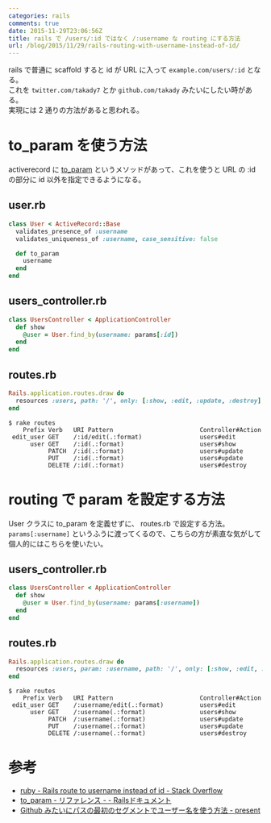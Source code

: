 ```yaml
---
categories: rails
comments: true
date: 2015-11-29T23:06:56Z
title: rails で /users/:id ではなく /:username な routing にする方法
url: /blog/2015/11/29/rails-routing-with-username-instead-of-id/
---
```


rails で普通に scaffold すると id が URL に入って `example.com/users/:id` となる。  
これを `twitter.com/takady7` とか `github.com/takady` みたいにしたい時がある。  
実現には 2 通りの方法があると思われる。  

# to_param を使う方法
activerecord に [to_param](http://railsdoc.com/references/to_param) というメソッドがあって、これを使うと URL の :id の部分に id 以外を指定できるようになる。  

## user.rb
```ruby
class User < ActiveRecord::Base
  validates_presence_of :username
  validates_uniqueness_of :username, case_sensitive: false

  def to_param
    username
  end
end
```

## users_controller.rb
```ruby
class UsersController < ApplicationController
  def show
    @user = User.find_by(username: params[:id])
  end
end
```

## routes.rb
```ruby
Rails.application.routes.draw do
  resources :users, path: '/', only: [:show, :edit, :update, :destroy]
end
```

    $ rake routes
        Prefix Verb   URI Pattern                        Controller#Action
     edit_user GET    /:id/edit(.:format)                users#edit
          user GET    /:id(.:format)                     users#show
               PATCH  /:id(.:format)                     users#update
               PUT    /:id(.:format)                     users#update
               DELETE /:id(.:format)                     users#destroy


# routing で param を設定する方法

User クラスに to_param を定義せずに、 routes.rb で設定する方法。  
`params[:username]` というふうに渡ってくるので、こちらの方が素直な気がして個人的にはこちらを使いたい。  

## users_controller.rb
```ruby
class UsersController < ApplicationController
  def show
    @user = User.find_by(username: params[:username])
  end
end
```


## routes.rb
```ruby
Rails.application.routes.draw do
  resources :users, param: :username, path: '/', only: [:show, :edit, :update, :destroy]
end
```

    $ rake routes
        Prefix Verb   URI Pattern                        Controller#Action
     edit_user GET    /:username/edit(.:format)          users#edit
          user GET    /:username(.:format)               users#show
               PATCH  /:username(.:format)               users#update
               PUT    /:username(.:format)               users#update
               DELETE /:username(.:format)               users#destroy


# 参考
- [ruby - Rails route to username instead of id - Stack Overflow](http://stackoverflow.com/questions/7735315/rails-route-to-username-instead-of-id)
- [to_param - リファレンス - - Railsドキュメント](http://railsdoc.com/references/to_param)
- [Github みたいにパスの最初のセグメントでユーザー名を使う方法 - present](http://tnakamura.hatenablog.com/entry/2014/01/31/185214)
